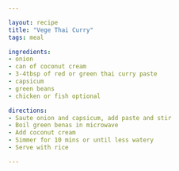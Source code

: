 ```yaml
---

layout: recipe
title: "Vege Thai Curry"
tags: meal

ingredients:
- onion
- can of coconut cream
- 3-4tbsp of red or green thai curry paste
- capsicum
- green beans
- chicken or fish optional

directions:
- Saute onion and capsicum, add paste and stir
- Boil green benas in microwave
- Add coconut cream
- Simmer for 10 mins or until less watery
- Serve with rice

---
```

